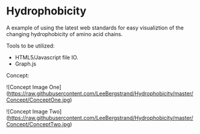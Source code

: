 Hydrophobicity
==============
A example of using the latest web standards for easy visualiztion of the changing hydrophobicity of amino acid chains.

Tools to be utilized:

- HTML5/Javascript file IO.
- Graph.js

Concept:

![Concept Image One] (https://raw.githubusercontent.com/LeeBergstrand/Hydrophobicity/master/Concept/ConceptOne.jpg)

![Concept Image Two] (https://raw.githubusercontent.com/LeeBergstrand/Hydrophobicity/master/Concept/ConceptTwo.jpg)
